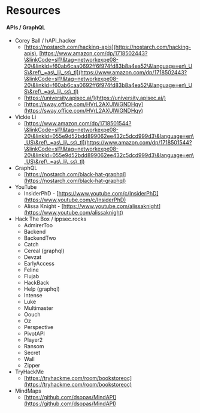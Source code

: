 # Resources

#### APIs / GraphQL

* Corey Ball / hAPI\_hacker
  * [https://nostarch.com/hacking-apis](https://nostarch.com/hacking-apis), [https://www.amazon.com/dp/1718502443?\&linkCode=sl1\&tag=networkexpe08-20\&linkId=f60ab6caa0692ff6f974fd83b8a4ea52\&language=en\_US\&ref\_=as\_li\_ss\_tl](https://www.amazon.com/dp/1718502443?\&linkCode=sl1\&tag=networkexpe08-20\&linkId=f60ab6caa0692ff6f974fd83b8a4ea52\&language=en\_US\&ref\_=as\_li\_ss\_tl)
  * [https://university.apisec.ai/](https://university.apisec.ai/)
  * [https://sway.office.com/HVrL2AXUlWGNDHqy](https://sway.office.com/HVrL2AXUlWGNDHqy)
* Vickie Li
  * [https://www.amazon.com/dp/1718501544?\&linkCode=sl1\&tag=networkexpe08-20\&linkId=055e9d52bdd899062ee432c5dcd999d3\&language=en\_US\&ref\_=as\_li\_ss\_tl](https://www.amazon.com/dp/1718501544?\&linkCode=sl1\&tag=networkexpe08-20\&linkId=055e9d52bdd899062ee432c5dcd999d3\&language=en\_US\&ref\_=as\_li\_ss\_tl)
* GraphQL
  * [https://nostarch.com/black-hat-graphql](https://nostarch.com/black-hat-graphql)
* YouTube
  * InsiderPhD - [https://www.youtube.com/c/InsiderPhD](https://www.youtube.com/c/InsiderPhD)
  * Alissa Knight - [https://www.youtube.com/alissaknight](https://www.youtube.com/alissaknight)
* Hack The Box / ippsec.rocks
  * AdmirerToo
  * Backend
  * BackendTwo
  * Catch
  * Cereal (graphql)
  * Devzat
  * EarlyAccess
  * Feline
  * Flujab
  * HackBack
  * Help (graphql)
  * Intense
  * Luke
  * Multimaster
  * Oouch
  * Oz
  * Perspective
  * PivotAPI
  * Player2
  * Ransom
  * Secret
  * Wall
  * Zipper
* TryHackMe
  * [https://tryhackme.com/room/bookstoreoc](https://tryhackme.com/room/bookstoreoc)
* MindMaps
  * [https://github.com/dsopas/MindAPI](https://github.com/dsopas/MindAPI)
